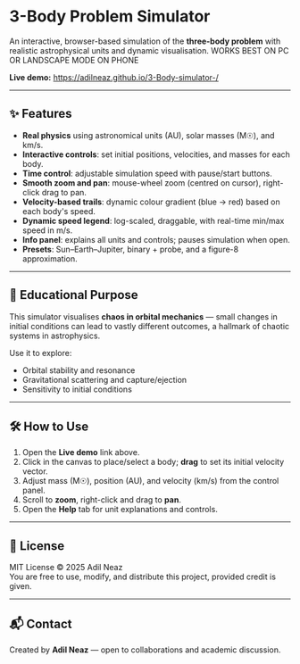 # 3-Body Problem Simulator

An interactive, browser-based simulation of the **three-body problem** with realistic astrophysical units and dynamic visualisation. WORKS BEST ON PC OR LANDSCAPE MODE ON PHONE

**Live demo:** https://adilneaz.github.io/3-Body-simulator-/

---

## ✨ Features
- **Real physics** using astronomical units (AU), solar masses (M☉), and km/s.
- **Interactive controls**: set initial positions, velocities, and masses for each body.
- **Time control**: adjustable simulation speed with pause/start buttons.
- **Smooth zoom and pan**: mouse-wheel zoom (centred on cursor), right-click drag to pan.
- **Velocity-based trails**: dynamic colour gradient (blue → red) based on each body's speed.
- **Dynamic speed legend**: log-scaled, draggable, with real-time min/max speed in m/s.
- **Info panel**: explains all units and controls; pauses simulation when open.
- **Presets**: Sun–Earth–Jupiter, binary + probe, and a figure-8 approximation.

---

## 🎯 Educational Purpose
This simulator visualises **chaos in orbital mechanics** — small changes in initial conditions can lead to vastly different outcomes, a hallmark of chaotic systems in astrophysics.

Use it to explore:
- Orbital stability and resonance
- Gravitational scattering and capture/ejection
- Sensitivity to initial conditions

---

## 🛠 How to Use
1. Open the **Live demo** link above.
2. Click in the canvas to place/select a body; **drag** to set its initial velocity vector.
3. Adjust mass (M☉), position (AU), and velocity (km/s) from the control panel.
4. Scroll to **zoom**, right-click and drag to **pan**.
5. Open the **Help** tab for unit explanations and controls.

---

## 📜 License
MIT License © 2025 Adil Neaz  
You are free to use, modify, and distribute this project, provided credit is given.

---

## 📬 Contact
Created by **Adil Neaz** — open to collaborations and academic discussion.
